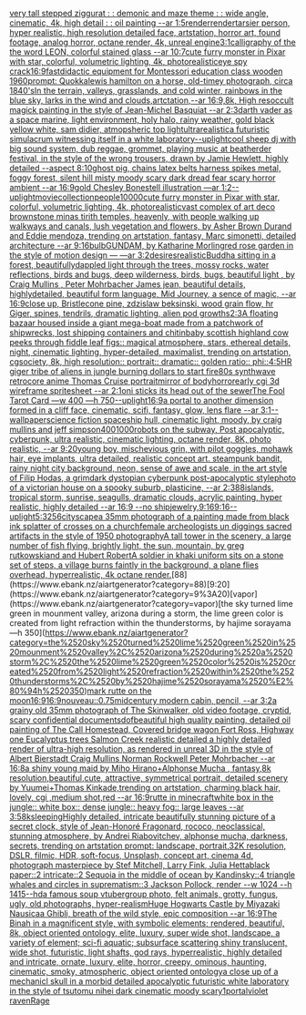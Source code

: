 [very tall stepped ziggurat : : demonic and maze theme : : wide angle, cinematic, 4k, high detail : : oil painting --ar 1:5](https://www.ebank.nz/aiartgenerator?category=very%2520tall%2520stepped%2520ziggurat%2520%3A%2520%3A%2520demonic%2520and%2520maze%2520theme%2520%3A%2520%3A%2520wide%2520angle%2C%2520cinematic%2C%25204k%2C%2520high%2520detail%2520%3A%2520%3A%2520oil%2520painting%2520--ar%25201%3A5)[render](https://www.ebank.nz/aiartgenerator?category=render)[render](https://www.ebank.nz/aiartgenerator?category=render)[tarsier person, hyper realistic, high resolution detailed face, artstation, horror art, found footage, analog horror, octane render, 4k, unreal engine](https://www.ebank.nz/aiartgenerator?category=tarsier%2520person%2C%2520hyper%2520realistic%2C%2520high%2520resolution%2520detailed%2520face%2C%2520artstation%2C%2520horror%2520art%2C%2520found%2520footage%2C%2520analog%2520horror%2C%2520octane%2520render%2C%25204k%2C%2520unreal%2520engine)[3:1](https://www.ebank.nz/aiartgenerator?category=3%3A1)[calligraphy of the the word LEON, colorful stained glass --ar 10:7](https://www.ebank.nz/aiartgenerator?category=calligraphy%2520of%2520the%2520the%2520word%2520LEON%2C%2520colorful%2520stained%2520glass%2520--ar%252010%3A7)[cute furry monster in Pixar with star, colorful, volumetric lighting, 4k, photorealistic](https://www.ebank.nz/aiartgenerator?category=cute%2520furry%2520monster%2520in%2520Pixar%2520with%2520star%2C%2520colorful%2C%2520volumetric%2520lighting%2C%25204k%2C%2520photorealistic)[eye spy crack](https://www.ebank.nz/aiartgenerator?category=eye%2520spy%2520crack)[16:9](https://www.ebank.nz/aiartgenerator?category=16%3A9)[fast](https://www.ebank.nz/aiartgenerator?category=fast)[didactic equipment for Montessori education class wooden 1960](https://www.ebank.nz/aiartgenerator?category=didactic%2520equipment%2520for%2520Montessori%2520education%2520class%2520wooden%25201960)[prompt: Quokka](https://www.ebank.nz/aiartgenerator?category=prompt%3A%2520Quokka)[lewis hamilton on a horse, old-timey photograph, circa 1840's](https://www.ebank.nz/aiartgenerator?category=lewis%2520hamilton%2520on%2520a%2520horse%2C%2520old-timey%2520photograph%2C%2520circa%25201840%27s)[In the terrain, valleys, grasslands, and cold winter, rainbows in the blue sky, larks in the wind and clouds,artctation,--ar 16:9,8k, High res](https://www.ebank.nz/aiartgenerator?category=In%2520the%2520terrain%2C%2520valleys%2C%2520grasslands%2C%2520and%2520cold%2520winter%2C%2520rainbows%2520in%2520the%2520blue%2520sky%2C%2520larks%2520in%2520the%2520wind%2520and%2520clouds%2Cartctation%2C--ar%252016%3A9%2C8k%2C%2520High%2520res)[occult magick painting in the style of Jean-Michel Basquiat --ar 2:3](https://www.ebank.nz/aiartgenerator?category=occult%2520magick%2520painting%2520in%2520the%2520style%2520of%2520Jean-Michel%2520Basquiat%2520--ar%25202%3A3)[darth vader as a space marine, light environment, holy halo, rainy weather, gold black yellow white, sam didier, atmopsheric top light](https://www.ebank.nz/aiartgenerator?category=darth%2520vader%2520as%2520a%2520space%2520marine%2C%2520light%2520environment%2C%2520holy%2520halo%2C%2520rainy%2520weather%2C%2520gold%2520black%2520yellow%2520white%2C%2520sam%2520didier%2C%2520atmopsheric%2520top%2520light)[ultrarealistic](https://www.ebank.nz/aiartgenerator?category=ultrarealistic)[a futuristic simulacrum witnessing itself in a white laboratory](https://www.ebank.nz/aiartgenerator?category=a%2520futuristic%2520simulacrum%2520witnessing%2520itself%2520in%2520a%2520white%2520laboratory)[--uplight](https://www.ebank.nz/aiartgenerator?category=--uplight)[cool  sheep dj with big sound system, dub reggae, grommet, playing music at beatherder festival, in the style of the wrong trousers, drawn by Jamie Hewlett, highly detailed --aspect 8:10](https://www.ebank.nz/aiartgenerator?category=cool%2520%2520sheep%2520dj%2520with%2520big%2520sound%2520system%2C%2520dub%2520reggae%2C%2520grommet%2C%2520playing%2520music%2520at%2520beatherder%2520festival%2C%2520in%2520the%2520style%2520of%2520the%2520wrong%2520trousers%2C%2520drawn%2520by%2520Jamie%2520Hewlett%2C%2520highly%2520detailed%2520--aspect%25208%3A10)[ghost pig, chains latex belts harness spikes metal, foggy forest, silent hill misty moody scary dark dread fear scary horror ambient --ar 16:9](https://www.ebank.nz/aiartgenerator?category=ghost%2520pig%2C%2520chains%2520latex%2520belts%2520harness%2520spikes%2520metal%2C%2520foggy%2520forest%2C%2520silent%2520hill%2520misty%2520moody%2520scary%2520dark%2520dread%2520fear%2520scary%2520horror%2520ambient%2520--ar%252016%3A9)[gold Chesley Bonestell illustration —ar 1:2](https://www.ebank.nz/aiartgenerator?category=gold%2520Chesley%2520Bonestell%2520illustration%2520%E2%80%94ar%25201%3A2)[--uplight](https://www.ebank.nz/aiartgenerator?category=--uplight)[movie](https://www.ebank.nz/aiartgenerator?category=movie)[collection](https://www.ebank.nz/aiartgenerator?category=collection)[people](https://www.ebank.nz/aiartgenerator?category=people)[10000](https://www.ebank.nz/aiartgenerator?category=10000)[cute furry monster in Pixar with star, colorful, volumetric lighting, 4k, photorealistic](https://www.ebank.nz/aiartgenerator?category=cute%2520furry%2520monster%2520in%2520Pixar%2520with%2520star%2C%2520colorful%2C%2520volumetric%2520lighting%2C%25204k%2C%2520photorealistic)[vast complex of art deco brownstone minas tirith temples, heavenly, with people walking up walkways and canals, lush vegetation and flowers, by Asher Brown Durand and Eddie mendoza, trending on artstation, fantasy, Marc simonetti, detailed architecture --ar 9:16](https://www.ebank.nz/aiartgenerator?category=vast%2520complex%2520of%2520art%2520deco%2520brownstone%2520minas%2520tirith%2520temples%2C%2520heavenly%2C%2520with%2520people%2520walking%2520up%2520walkways%2520and%2520canals%2C%2520lush%2520vegetation%2520and%2520flowers%2C%2520by%2520Asher%2520Brown%2520Durand%2520and%2520Eddie%2520mendoza%2C%2520trending%2520on%2520artstation%2C%2520fantasy%2C%2520Marc%2520simonetti%2C%2520detailed%2520architecture%2520--ar%25209%3A16)[bulb](https://www.ebank.nz/aiartgenerator?category=bulb)[GUNDAM, by Katharine Morling](https://www.ebank.nz/aiartgenerator?category=GUNDAM%2C%2520by%2520Katharine%2520Morling)[red rose garden in the style of motion design — —ar 3:2](https://www.ebank.nz/aiartgenerator?category=red%2520rose%2520garden%2520in%2520the%2520style%2520of%2520motion%2520design%2520%E2%80%94%2520%E2%80%94ar%25203%3A2)[desires](https://www.ebank.nz/aiartgenerator?category=desires)[realistic](https://www.ebank.nz/aiartgenerator?category=realistic)[Buddha sitting in a forest,  beautifullydappled light through the trees, mossy rocks, water reflections, birds and bugs, deep wilderness, birds, bugs, beautiful light , by  Craig Mullins , Peter Mohrbacher James jean, beautiful details, highlydetailed, beautiful form language, Mid Journey, a sence of magic, --ar 16:9](https://www.ebank.nz/aiartgenerator?category=Buddha%2520sitting%2520in%2520a%2520forest%2C%2520%2520beautifullydappled%2520light%2520through%2520the%2520trees%2C%2520mossy%2520rocks%2C%2520water%2520reflections%2C%2520birds%2520and%2520bugs%2C%2520deep%2520wilderness%2C%2520birds%2C%2520bugs%2C%2520beautiful%2520light%2520%2C%2520by%2520%2520Craig%2520Mullins%2520%2C%2520Peter%2520Mohrbacher%2520James%2520jean%2C%2520beautiful%2520details%2C%2520highlydetailed%2C%2520beautiful%2520form%2520language%2C%2520Mid%2520Journey%2C%2520a%2520sence%2520of%2520magic%2C%2520--ar%252016%3A9)[close up, Bristlecone pine, zdzislaw beksinski, wood grain flow, hr Giger, spines, tendrils, dramatic lighting, alien pod growths](https://www.ebank.nz/aiartgenerator?category=close%2520up%2C%2520Bristlecone%2520pine%2C%2520zdzislaw%2520beksinski%2C%2520wood%2520grain%2520flow%2C%2520hr%2520Giger%2C%2520spines%2C%2520tendrils%2C%2520dramatic%2520lighting%2C%2520alien%2520pod%2520growths)[2:3](https://www.ebank.nz/aiartgenerator?category=2%3A3)[](https://www.ebank.nz/aiartgenerator?category=)[A floating bazaar housed inside a giant mega-boat made from a patchwork of shipwrecks, lost shipping containers and chitin](https://www.ebank.nz/aiartgenerator?category=A%2520floating%2520bazaar%2520housed%2520inside%2520a%2520giant%2520mega-boat%2520made%2520from%2520a%2520patchwork%2520of%2520shipwrecks%2C%2520lost%2520shipping%2520containers%2520and%2520chitin)[baby scottish highland cow peeks through fiddle leaf figs::  magical atmosphere, stars, ethereal details, night, cinematic lighting, hyper-detailed, maximalist, trending on artstation, cgsociety, 8k, high resolution:: portrait:: dramatic:: golden ratio:: phi::](https://www.ebank.nz/aiartgenerator?category=baby%2520scottish%2520highland%2520cow%2520peeks%2520through%2520fiddle%2520leaf%2520figs%3A%3A%2520%2520magical%2520atmosphere%2C%2520stars%2C%2520ethereal%2520details%2C%2520night%2C%2520cinematic%2520lighting%2C%2520hyper-detailed%2C%2520maximalist%2C%2520trending%2520on%2520artstation%2C%2520cgsociety%2C%25208k%2C%2520high%2520resolution%3A%3A%2520portrait%3A%3A%2520dramatic%3A%3A%2520golden%2520ratio%3A%3A%2520phi%3A%3A)[4:5](https://www.ebank.nz/aiartgenerator?category=4%3A5)[HR giger tribe of aliens in jungle burning dollars to start fire](https://www.ebank.nz/aiartgenerator?category=HR%2520giger%2520tribe%2520of%2520aliens%2520in%2520jungle%2520burning%2520dollars%2520to%2520start%2520fire)[80s synthwave retrocore anime Thomas Cruise portrait](https://www.ebank.nz/aiartgenerator?category=80s%2520synthwave%2520retrocore%2520anime%2520Thomas%2520Cruise%2520portrait)[mirror of bodyhorror](https://www.ebank.nz/aiartgenerator?category=mirror%2520of%2520bodyhorror)[early cgi 3d wireframe spritesheet --ar 2:1](https://www.ebank.nz/aiartgenerator?category=early%2520cgi%25203d%2520wireframe%2520spritesheet%2520--ar%25202%3A1)[oni sticks its head out of the sewer](https://www.ebank.nz/aiartgenerator?category=oni%2520sticks%2520its%2520head%2520out%2520of%2520the%2520sewer)[The Fool Tarot Card —w 400 —h 750](https://www.ebank.nz/aiartgenerator?category=The%2520Fool%2520Tarot%2520Card%2520%E2%80%94w%2520400%2520%E2%80%94h%2520750)[--uplight](https://www.ebank.nz/aiartgenerator?category=--uplight)[16:9](https://www.ebank.nz/aiartgenerator?category=16%3A9)[a portal to another dimension formed in a cliff face, cinematic, scifi, fantasy, glow, lens flare --ar 3:1](https://www.ebank.nz/aiartgenerator?category=a%2520portal%2520to%2520another%2520dimension%2520formed%2520in%2520a%2520cliff%2520face%2C%2520cinematic%2C%2520scifi%2C%2520fantasy%2C%2520glow%2C%2520lens%2520flare%2520--ar%25203%3A1)[--wallpaper](https://www.ebank.nz/aiartgenerator?category=--wallpaper)[science fiction spaceship hull, cinematic light, moody, by craig mullins and jeff simpson](https://www.ebank.nz/aiartgenerator?category=science%2520fiction%2520spaceship%2520hull%2C%2520cinematic%2520light%2C%2520moody%2C%2520by%2520craig%2520mullins%2520and%2520jeff%2520simpson)[400](https://www.ebank.nz/aiartgenerator?category=400)[1000](https://www.ebank.nz/aiartgenerator?category=1000)[robots on the subway, Post apocalyptic, cyberpunk, ultra realistic, cinematic lighting, octane render, 8K, photo realistic,  --ar 9:20](https://www.ebank.nz/aiartgenerator?category=robots%2520on%2520the%2520subway%2C%2520Post%2520apocalyptic%2C%2520cyberpunk%2C%2520ultra%2520realistic%2C%2520cinematic%2520lighting%2C%2520octane%2520render%2C%25208K%2C%2520photo%2520realistic%2C%2520%2520--ar%25209%3A20)[young boy, mischevious grin, with pilot goggles, mohawk hair, eye implants, ultra detailed, realistic concept art. steampunk bandit, rainy night city background, neon, sense of awe and scale, in the art style of Filip Hodas, a grimdark dystopian cyberpunk post-apocalyptic style](https://www.ebank.nz/aiartgenerator?category=young%2520boy%2C%2520mischevious%2520grin%2C%2520with%2520pilot%2520goggles%2C%2520mohawk%2520hair%2C%2520eye%2520implants%2C%2520ultra%2520detailed%2C%2520realistic%2520concept%2520art.%2520steampunk%2520bandit%2C%2520rainy%2520night%2520city%2520background%2C%2520neon%2C%2520sense%2520of%2520awe%2520and%2520scale%2C%2520in%2520the%2520art%2520style%2520of%2520Filip%2520Hodas%2C%2520a%2520grimdark%2520dystopian%2520cyberpunk%2520post-apocalyptic%2520style)[photo of a victorian house on a spooky suburb, plasticine, --ar 2:3](https://www.ebank.nz/aiartgenerator?category=photo%2520of%2520a%2520victorian%2520house%2520on%2520a%2520spooky%2520suburb%2C%2520plasticine%2C%2520--ar%25202%3A3)[88](https://www.ebank.nz/aiartgenerator?category=88)[islands, tropical storm, sunrise, seagulls, dramatic clouds, acrylic painting, hyper realistic, highly detailed --ar 16:9 --no ship](https://www.ebank.nz/aiartgenerator?category=islands%2C%2520tropical%2520storm%2C%2520sunrise%2C%2520seagulls%2C%2520dramatic%2520clouds%2C%2520acrylic%2520painting%2C%2520hyper%2520realistic%2C%2520highly%2520detailed%2520--ar%252016%3A9%2520--no%2520ship)[jewelry,](https://www.ebank.nz/aiartgenerator?category=jewelry%2C)[9:16](https://www.ebank.nz/aiartgenerator?category=9%3A16)[9:16](https://www.ebank.nz/aiartgenerator?category=9%3A16)[--uplight](https://www.ebank.nz/aiartgenerator?category=--uplight)[5:3](https://www.ebank.nz/aiartgenerator?category=5%3A3)[256](https://www.ebank.nz/aiartgenerator?category=256)[cityscape](https://www.ebank.nz/aiartgenerator?category=cityscape)[a 35mm photograph of a painting made from black ink splatter of crosses on a church](https://www.ebank.nz/aiartgenerator?category=a%252035mm%2520photograph%2520of%2520a%2520painting%2520made%2520from%2520black%2520ink%2520splatter%2520of%2520crosses%2520on%2520a%2520church)[female archeologists un diggings sacred artifacts in the style of 1950 photography](https://www.ebank.nz/aiartgenerator?category=female%2520archeologists%2520un%2520diggings%2520sacred%2520artifacts%2520in%2520the%2520style%2520of%25201950%2520photography)[A tall tower in the scenery, a large number of fish flying, brightly light, the sun, mountain, by greg rutkowskiand and Hubert Robert](https://www.ebank.nz/aiartgenerator?category=A%2520tall%2520tower%2520in%2520the%2520scenery%2C%2520a%2520large%2520number%2520of%2520fish%2520flying%2C%2520brightly%2520light%2C%2520the%2520sun%2C%2520mountain%2C%2520by%2520greg%2520rutkowskiand%2520and%2520Hubert%2520Robert)[A soldier in khaki uniform sits on a stone set of steps, a village burns faintly in the background, a plane flies overhead, hyperrealistic, 4k octane render.](https://www.ebank.nz/aiartgenerator?category=A%2520soldier%2520in%2520khaki%2520uniform%2520sits%2520on%2520a%2520stone%2520set%2520of%2520steps%2C%2520a%2520village%2520burns%2520faintly%2520in%2520the%2520background%2C%2520a%2520plane%2520flies%2520overhead%2C%2520hyperrealistic%2C%25204k%2520octane%2520render.)[88](https://www.ebank.nz/aiartgenerator?category=88)[9:20](https://www.ebank.nz/aiartgenerator?category=9%3A20)[vapor](https://www.ebank.nz/aiartgenerator?category=vapor)[the sky turned lime green in mounment valley, arizona during a storm, the lime green color is created from light refraction within the thunderstorms, by hajime sorayama —h 350](https://www.ebank.nz/aiartgenerator?category=the%2520sky%2520turned%2520lime%2520green%2520in%2520mounment%2520valley%2C%2520arizona%2520during%2520a%2520storm%2C%2520the%2520lime%2520green%2520color%2520is%2520created%2520from%2520light%2520refraction%2520within%2520the%2520thunderstorms%2C%2520by%2520hajime%2520sorayama%2520%E2%80%94h%2520350)[mark rutte on the moon](https://www.ebank.nz/aiartgenerator?category=mark%2520rutte%2520on%2520the%2520moon)[16:9](https://www.ebank.nz/aiartgenerator?category=16%3A9)[16:9](https://www.ebank.nz/aiartgenerator?category=16%3A9)[nouveau](https://www.ebank.nz/aiartgenerator?category=nouveau)[::0.75](https://www.ebank.nz/aiartgenerator?category=%3A%3A0.75)[midcentury modern cabin, pencil, --ar 3:2](https://www.ebank.nz/aiartgenerator?category=midcentury%2520modern%2520cabin%2C%2520pencil%2C%2520--ar%25203%3A2)[a grainy old 35mm photograph of The Skinwalker, old video footage, cryptid, scary confidential documents](https://www.ebank.nz/aiartgenerator?category=a%2520grainy%2520old%252035mm%2520photograph%2520of%2520The%2520Skinwalker%2C%2520old%2520video%2520footage%2C%2520cryptid%2C%2520scary%2520confidential%2520documents)[dof](https://www.ebank.nz/aiartgenerator?category=dof)[beautiful high quality painting, detailed oil painting of The Call Homestead, Covered bridge wagon Fort Ross, Highway one Eucalyptus trees  Salmon Creek realistic detailed a highly detailed render of ultra-high resolution, as rendered in unreal 3D in the style of Albert Bierstadt Craig Mullins Norman Rockwell Peter Mohrbacher --ar 16:8](https://www.ebank.nz/aiartgenerator?category=beautiful%2520high%2520quality%2520painting%2C%2520detailed%2520oil%2520painting%2520of%2520The%2520Call%2520Homestead%2C%2520Covered%2520bridge%2520wagon%2520Fort%2520Ross%2C%2520Highway%2520one%2520Eucalyptus%2520trees%2520%2520Salmon%2520Creek%2520realistic%2520detailed%2520a%2520highly%2520detailed%2520render%2520of%2520ultra-high%2520resolution%2C%2520as%2520rendered%2520in%2520unreal%25203D%2520in%2520the%2520style%2520of%2520Albert%2520Bierstadt%2520Craig%2520Mullins%2520Norman%2520Rockwell%2520Peter%2520Mohrbacher%2520--ar%252016%3A8)[a shiny young maid by Miho Hirano+Alphonse Mucha , fantasy,8k resolution,beautiful,cute, attractive, symmetrical portrait, detailed scenery by Yuumei+Thomas Kinkade,trending on artstation, charming,black hair, lovely, cgi ,medium shot,red --ar 16:9](https://www.ebank.nz/aiartgenerator?category=a%2520shiny%2520young%2520maid%2520by%2520Miho%2520Hirano%2BAlphonse%2520Mucha%2520%2C%2520fantasy%2C8k%2520resolution%2Cbeautiful%2Ccute%2C%2520attractive%2C%2520symmetrical%2520portrait%2C%2520detailed%2520scenery%2520by%2520Yuumei%2BThomas%2520Kinkade%2Ctrending%2520on%2520artstation%2C%2520charming%2Cblack%2520hair%2C%2520lovely%2C%2520cgi%2520%2Cmedium%2520shot%2Cred%2520--ar%252016%3A9)[rutte in minecraft](https://www.ebank.nz/aiartgenerator?category=rutte%2520in%2520minecraft)[white box in the jungle:: white box:: dense jungle:: heavy fog:: large leaves --ar 3:5](https://www.ebank.nz/aiartgenerator?category=white%2520box%2520in%2520the%2520jungle%3A%3A%2520white%2520box%3A%3A%2520dense%2520jungle%3A%3A%2520heavy%2520fog%3A%3A%2520large%2520leaves%2520--ar%25203%3A5)[8k](https://www.ebank.nz/aiartgenerator?category=8k)[sleeping](https://www.ebank.nz/aiartgenerator?category=sleeping)[Highly detailed, intricate beautifully stunning picture of a secret clock, style of Jean-Honoré Fragonard, rococo, neoclassical, stunning atmosphere, by Andrei Riabovitchev, alphonse mucha, darkness, secrets, trending on artstation prompt: landscape, portrait,32K resolution, DSLR, filmic, HDR, soft-focus, Unsplash, concept art, cinema 4d, photograph masterpiece by Stef Mitchell, Larry Fink, Julia Hetta](https://www.ebank.nz/aiartgenerator?category=Highly%2520detailed%2C%2520intricate%2520beautifully%2520stunning%2520picture%2520of%2520a%2520secret%2520clock%2C%2520style%2520of%2520Jean-Honor%C3%A9%2520Fragonard%2C%2520rococo%2C%2520neoclassical%2C%2520stunning%2520atmosphere%2C%2520by%2520Andrei%2520Riabovitchev%2C%2520alphonse%2520mucha%2C%2520darkness%2C%2520secrets%2C%2520trending%2520on%2520artstation%2520prompt%3A%2520landscape%2C%2520portrait%2C32K%2520resolution%2C%2520DSLR%2C%2520filmic%2C%2520HDR%2C%2520soft-focus%2C%2520Unsplash%2C%2520concept%2520art%2C%2520cinema%25204d%2C%2520photograph%2520masterpiece%2520by%2520Stef%2520Mitchell%2C%2520Larry%2520Fink%2C%2520Julia%2520Hetta)[black paper::2 intricate::2 Sequoia in the middle of ocean by Kandinsky::4 triangle whales and circles in suprematism::3 Jackson Pollock, render --w 1024 --h 1415](https://www.ebank.nz/aiartgenerator?category=black%2520paper%3A%3A2%2520intricate%3A%3A2%2520Sequoia%2520in%2520the%2520middle%2520of%2520ocean%2520by%2520Kandinsky%3A%3A4%2520triangle%2520whales%2520and%2520circles%2520in%2520suprematism%3A%3A3%2520Jackson%2520Pollock%2C%2520render%2520--w%25201024%2520--h%25201415)[--hd](https://www.ebank.nz/aiartgenerator?category=--hd)[a famous soup vtuber](https://www.ebank.nz/aiartgenerator?category=a%2520famous%2520soup%2520vtuber)[group photo, felt animals, grotty, fungus, ugly, old photographs, hyper-realism](https://www.ebank.nz/aiartgenerator?category=group%2520photo%2C%2520felt%2520animals%2C%2520grotty%2C%2520fungus%2C%2520ugly%2C%2520old%2520photographs%2C%2520hyper-realism)[Huge Hogwarts Castle by Miyazaki Nausicaa Ghibli, breath of the wild style, epic composition --ar 16:9](https://www.ebank.nz/aiartgenerator?category=Huge%2520Hogwarts%2520Castle%2520by%2520Miyazaki%2520Nausicaa%2520Ghibli%2C%2520breath%2520of%2520the%2520wild%2520style%2C%2520epic%2520composition%2520--ar%252016%3A9)[The Binah in a magnificent style, with symbolic elements; rendered, beautiful, 8k, object oriented ontology, elite, luxury, super wide shot, landscape, a variety of element;  sci-fi aquatic; subsurface scattering shiny translucent, wide shot, futuristic, light shafts, god rays, hyperrealistic, highly detailed and intricate, ornate, luxury, elite, horror, creepy, ominous, haunting, cinematic, smoky, atmospheric, object oriented ontology](https://www.ebank.nz/aiartgenerator?category=The%2520Binah%2520in%2520a%2520magnificent%2520style%2C%2520with%2520symbolic%2520elements%3B%2520rendered%2C%2520beautiful%2C%25208k%2C%2520object%2520oriented%2520ontology%2C%2520elite%2C%2520luxury%2C%2520super%2520wide%2520shot%2C%2520landscape%2C%2520a%2520variety%2520of%2520element%3B%2520%2520sci-fi%2520aquatic%3B%2520subsurface%2520scattering%2520shiny%2520translucent%2C%2520wide%2520shot%2C%2520futuristic%2C%2520light%2520shafts%2C%2520god%2520rays%2C%2520hyperrealistic%2C%2520highly%2520detailed%2520and%2520intricate%2C%2520ornate%2C%2520luxury%2C%2520elite%2C%2520horror%2C%2520creepy%2C%2520ominous%2C%2520haunting%2C%2520cinematic%2C%2520smoky%2C%2520atmospheric%2C%2520object%2520oriented%2520ontology)[a close up of a mechanicl skull in a morbid detailed apocalyptic futuristic white laboratory in the style of tsutomu nihei dark cinematic moody scary](https://www.ebank.nz/aiartgenerator?category=a%2520close%2520up%2520of%2520a%2520mechanicl%2520skull%2520in%2520a%2520morbid%2520detailed%2520apocalyptic%2520futuristic%2520white%2520laboratory%2520in%2520the%2520style%2520of%2520tsutomu%2520nihei%2520dark%2520cinematic%2520moody%2520scary)[1](https://www.ebank.nz/aiartgenerator?category=1)[portal](https://www.ebank.nz/aiartgenerator?category=portal)[violet raven](https://www.ebank.nz/aiartgenerator?category=violet%2520raven)[Rage](https://www.ebank.nz/aiartgenerator?category=Rage)
